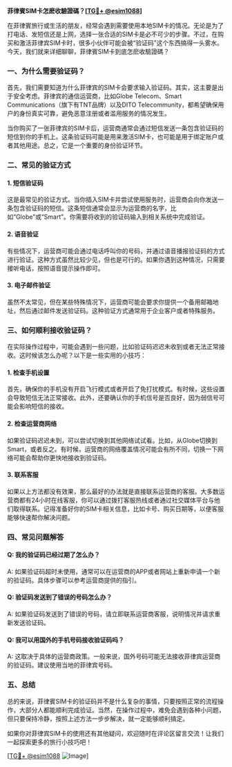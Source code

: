 **菲律賓SIM卡怎麽收驗證碼？[[TG💪+ @esim1088](https://t.me/s/esim1088)]**

在菲律賓旅行或生活的朋友，经常会遇到需要使用本地SIM卡的情况。无论是为了打电话、发短信还是上网，选择一张合适的SIM卡是必不可少的步骤。不过，在购买和激活菲律宾SIM卡时，很多小伙伴可能会被“验证码”这个东西搞得一头雾水。今天，我们就来详细聊聊，菲律賓SIM卡到底怎麽收驗證碼？

### 一、为什么需要验证码？

首先，我们需要知道为什么菲律宾的SIM卡会要求输入验证码。其实，这主要是出于安全考虑。菲律宾的通信运营商，比如Globe Telecom、Smart Communications（旗下有TNT品牌）以及DITO Telecommunity，都希望确保用户的身份真实可靠，避免恶意注册或者滥用服务的情况发生。

当你购买了一张菲律宾的SIM卡后，运营商通常会通过短信发送一条包含验证码的短信到你的手机上。这条验证码可能是用来激活SIM卡，也可能是用于绑定账户或者其他用途。总之，它是一个重要的身份验证环节。

### 二、常见的验证方式

#### 1. **短信验证码**
这是最常见的验证方式。当你插入SIM卡并尝试使用服务时，运营商会向你发送一条包含验证码的短信。这条短信通常会显示为运营商的名字，比如“Globe”或“Smart”。你需要将收到的验证码输入到相关系统中完成验证。

#### 2. **语音验证**
有些情况下，运营商可能会通过电话呼叫你的号码，并通过语音播报验证码的方式进行验证。这种方式虽然比较少见，但也是可行的。如果你遇到这种情况，只需要接听电话，按照语音提示操作即可。

#### 3. **电子邮件验证**
虽然不太常见，但在某些特殊情况下，运营商可能会要求你提供一个备用邮箱地址，然后通过邮件发送验证码。这种验证方式通常用于企业客户或者特殊服务。

### 三、如何顺利接收验证码？

在实际操作过程中，可能会遇到一些问题，比如验证码迟迟未收到或者无法正常接收。这时候该怎么办呢？以下是一些实用的小技巧：

#### 1. **检查手机设置**
首先，确保你的手机没有开启飞行模式或者开启了免打扰模式。有时候，这些设置会导致短信无法正常接收。此外，还要确认你的手机信号是否良好，因为弱信号可能会影响短信的接收。

#### 2. **检查运营商网络**
如果验证码迟迟未到，可以尝试切换到其他网络试试看。比如，从Globe切换到Smart，或者反之。有时候，运营商的网络覆盖情况可能会有所不同，切换一下网络可能会帮助你更快地接收到验证码。

#### 3. **联系客服**
如果以上方法都没有效果，那么最好的办法就是直接联系运营商的客服。大多数运营商都有24小时在线客服，你可以通过拨打客服热线或者通过社交媒体平台与他们取得联系。记得准备好你的SIM卡相关信息，比如卡号、购买日期等，以便客服能够快速帮你解决问题。

### 四、常见问题解答

#### Q: 我的验证码已经过期了怎么办？
A: 如果验证码超时未使用，通常可以在运营商的APP或者网站上重新申请一个新的验证码。具体步骤可以参考运营商提供的指引。

#### Q: 验证码发送到了错误的号码怎么办？
A: 如果验证码发送到了错误的号码，请立即联系运营商客服，说明情况并请求重新发送验证码。

#### Q: 我可以用国外的手机号码接收验证码吗？
A: 这取决于具体的运营商政策。一般来说，国外号码可能无法接收菲律宾运营商的验证码。建议使用当地的菲律宾号码。

### 五、总结

总的来说，菲律賓SIM卡的验证码并不是什么复杂的事情，只要按照正常的流程操作，大部分人都能顺利完成验证。当然，在操作过程中，难免会遇到各种小问题，但只要保持冷静，按照上述方法一步步解决，就一定能够顺利搞定。

如果你对菲律宾SIM卡的使用还有其他疑问，欢迎随时在评论区留言交流！让我们一起探索更多的旅行小技巧吧！

[[TG💪+ @esim1088](https://t.me/s/esim1088) ![Image](https://i.postimg.cc/4NQfJmqS/Snipaste-2025-05-13-00-14-12.png)]